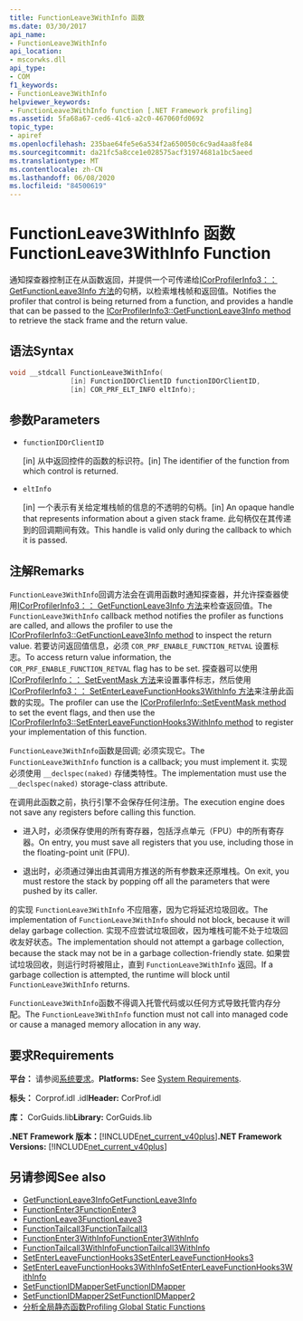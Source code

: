 ```yaml
---
title: FunctionLeave3WithInfo 函数
ms.date: 03/30/2017
api_name:
- FunctionLeave3WithInfo
api_location:
- mscorwks.dll
api_type:
- COM
f1_keywords:
- FunctionLeave3WithInfo
helpviewer_keywords:
- FunctionLeave3WithInfo function [.NET Framework profiling]
ms.assetid: 5fa68a67-ced6-41c6-a2c0-467060fd0692
topic_type:
- apiref
ms.openlocfilehash: 235bae64fe5e6a534f2a650050c6c9ad4aa8fe84
ms.sourcegitcommit: da21fc5a8cce1e028575acf31974681a1bc5aeed
ms.translationtype: MT
ms.contentlocale: zh-CN
ms.lasthandoff: 06/08/2020
ms.locfileid: "84500619"
---
```

# <a name="functionleave3withinfo-function"></a><span data-ttu-id="9976c-102">FunctionLeave3WithInfo 函数</span><span class="sxs-lookup"><span data-stu-id="9976c-102">FunctionLeave3WithInfo Function</span></span>
<span data-ttu-id="9976c-103">通知探查器控制正在从函数返回，并提供一个可传递给[ICorProfilerInfo3：： GetFunctionLeave3Info 方法](icorprofilerinfo3-getfunctionleave3info-method.md)的句柄，以检索堆栈帧和返回值。</span><span class="sxs-lookup"><span data-stu-id="9976c-103">Notifies the profiler that control is being returned from a function, and provides a handle that can be passed to the [ICorProfilerInfo3::GetFunctionLeave3Info method](icorprofilerinfo3-getfunctionleave3info-method.md) to retrieve the stack frame and the return value.</span></span>  
  
## <a name="syntax"></a><span data-ttu-id="9976c-104">语法</span><span class="sxs-lookup"><span data-stu-id="9976c-104">Syntax</span></span>  
  
```cpp  
void __stdcall FunctionLeave3WithInfo(  
               [in] FunctionIDOrClientID functionIDOrClientID,  
               [in] COR_PRF_ELT_INFO eltInfo);  
```  
  
## <a name="parameters"></a><span data-ttu-id="9976c-105">参数</span><span class="sxs-lookup"><span data-stu-id="9976c-105">Parameters</span></span>

- `functionIDOrClientID`

  <span data-ttu-id="9976c-106">\[in] 从中返回控件的函数的标识符。</span><span class="sxs-lookup"><span data-stu-id="9976c-106">\[in] The identifier of the function from which control is returned.</span></span>

- `eltInfo`

  <span data-ttu-id="9976c-107">\[in] 一个表示有关给定堆栈帧的信息的不透明的句柄。</span><span class="sxs-lookup"><span data-stu-id="9976c-107">\[in] An opaque handle that represents information about a given stack frame.</span></span> <span data-ttu-id="9976c-108">此句柄仅在其传递到的回调期间有效。</span><span class="sxs-lookup"><span data-stu-id="9976c-108">This handle is valid only during the callback to which it is passed.</span></span>

## <a name="remarks"></a><span data-ttu-id="9976c-109">注解</span><span class="sxs-lookup"><span data-stu-id="9976c-109">Remarks</span></span>  
 <span data-ttu-id="9976c-110">`FunctionLeave3WithInfo`回调方法会在调用函数时通知探查器，并允许探查器使用[ICorProfilerInfo3：： GetFunctionLeave3Info 方法](icorprofilerinfo3-getfunctionleave3info-method.md)来检查返回值。</span><span class="sxs-lookup"><span data-stu-id="9976c-110">The `FunctionLeave3WithInfo` callback method notifies the profiler as functions are called, and allows the profiler to use the [ICorProfilerInfo3::GetFunctionLeave3Info method](icorprofilerinfo3-getfunctionleave3info-method.md) to inspect the return value.</span></span> <span data-ttu-id="9976c-111">若要访问返回值信息，必须 `COR_PRF_ENABLE_FUNCTION_RETVAL` 设置标志。</span><span class="sxs-lookup"><span data-stu-id="9976c-111">To access return value information, the `COR_PRF_ENABLE_FUNCTION_RETVAL` flag has to be set.</span></span> <span data-ttu-id="9976c-112">探查器可以使用[ICorProfilerInfo：： SetEventMask 方法](icorprofilerinfo-seteventmask-method.md)来设置事件标志，然后使用[ICorProfilerInfo3：： SetEnterLeaveFunctionHooks3WithInfo 方法](icorprofilerinfo3-setenterleavefunctionhooks3withinfo-method.md)来注册此函数的实现。</span><span class="sxs-lookup"><span data-stu-id="9976c-112">The profiler can use the [ICorProfilerInfo::SetEventMask method](icorprofilerinfo-seteventmask-method.md) to set the event flags, and then use the [ICorProfilerInfo3::SetEnterLeaveFunctionHooks3WithInfo method](icorprofilerinfo3-setenterleavefunctionhooks3withinfo-method.md) to register your implementation of this function.</span></span>  
  
 <span data-ttu-id="9976c-113">`FunctionLeave3WithInfo`函数是回调; 必须实现它。</span><span class="sxs-lookup"><span data-stu-id="9976c-113">The `FunctionLeave3WithInfo` function is a callback; you must implement it.</span></span> <span data-ttu-id="9976c-114">实现必须使用 `__declspec(naked)` 存储类特性。</span><span class="sxs-lookup"><span data-stu-id="9976c-114">The implementation must use the `__declspec(naked)` storage-class attribute.</span></span>  
  
 <span data-ttu-id="9976c-115">在调用此函数之前，执行引擎不会保存任何注册。</span><span class="sxs-lookup"><span data-stu-id="9976c-115">The execution engine does not save any registers before calling this function.</span></span>  
  
- <span data-ttu-id="9976c-116">进入时，必须保存使用的所有寄存器，包括浮点单元（FPU）中的所有寄存器。</span><span class="sxs-lookup"><span data-stu-id="9976c-116">On entry, you must save all registers that you use, including those in the floating-point unit (FPU).</span></span>  
  
- <span data-ttu-id="9976c-117">退出时，必须通过弹出由其调用方推送的所有参数来还原堆栈。</span><span class="sxs-lookup"><span data-stu-id="9976c-117">On exit, you must restore the stack by popping off all the parameters that were pushed by its caller.</span></span>  
  
 <span data-ttu-id="9976c-118">的实现 `FunctionLeave3WithInfo` 不应阻塞，因为它将延迟垃圾回收。</span><span class="sxs-lookup"><span data-stu-id="9976c-118">The implementation of `FunctionLeave3WithInfo` should not block, because it will delay garbage collection.</span></span> <span data-ttu-id="9976c-119">实现不应尝试垃圾回收，因为堆栈可能不处于垃圾回收友好状态。</span><span class="sxs-lookup"><span data-stu-id="9976c-119">The implementation should not attempt a garbage collection, because the stack may not be in a garbage collection-friendly state.</span></span> <span data-ttu-id="9976c-120">如果尝试垃圾回收，则运行时将被阻止，直到 `FunctionLeave3WithInfo` 返回。</span><span class="sxs-lookup"><span data-stu-id="9976c-120">If a garbage collection is attempted, the runtime will block until `FunctionLeave3WithInfo` returns.</span></span>  
  
 <span data-ttu-id="9976c-121">`FunctionLeave3WithInfo`函数不得调入托管代码或以任何方式导致托管内存分配。</span><span class="sxs-lookup"><span data-stu-id="9976c-121">The `FunctionLeave3WithInfo` function must not call into managed code or cause a managed memory allocation in any way.</span></span>  
  
## <a name="requirements"></a><span data-ttu-id="9976c-122">要求</span><span class="sxs-lookup"><span data-stu-id="9976c-122">Requirements</span></span>  
 <span data-ttu-id="9976c-123">**平台：** 请参阅[系统要求](../../get-started/system-requirements.md)。</span><span class="sxs-lookup"><span data-stu-id="9976c-123">**Platforms:** See [System Requirements](../../get-started/system-requirements.md).</span></span>  
  
 <span data-ttu-id="9976c-124">**标头：** Corprof.idl .idl</span><span class="sxs-lookup"><span data-stu-id="9976c-124">**Header:** CorProf.idl</span></span>  
  
 <span data-ttu-id="9976c-125">**库：** CorGuids.lib</span><span class="sxs-lookup"><span data-stu-id="9976c-125">**Library:** CorGuids.lib</span></span>  
  
 <span data-ttu-id="9976c-126">**.NET Framework 版本：**[!INCLUDE[net_current_v40plus](../../../../includes/net-current-v40plus-md.md)]</span><span class="sxs-lookup"><span data-stu-id="9976c-126">**.NET Framework Versions:** [!INCLUDE[net_current_v40plus](../../../../includes/net-current-v40plus-md.md)]</span></span>  
  
## <a name="see-also"></a><span data-ttu-id="9976c-127">另请参阅</span><span class="sxs-lookup"><span data-stu-id="9976c-127">See also</span></span>

- [<span data-ttu-id="9976c-128">GetFunctionLeave3Info</span><span class="sxs-lookup"><span data-stu-id="9976c-128">GetFunctionLeave3Info</span></span>](icorprofilerinfo3-getfunctionleave3info-method.md)
- [<span data-ttu-id="9976c-129">FunctionEnter3</span><span class="sxs-lookup"><span data-stu-id="9976c-129">FunctionEnter3</span></span>](functionenter3-function.md)
- [<span data-ttu-id="9976c-130">FunctionLeave3</span><span class="sxs-lookup"><span data-stu-id="9976c-130">FunctionLeave3</span></span>](functionleave3-function.md)
- [<span data-ttu-id="9976c-131">FunctionTailcall3</span><span class="sxs-lookup"><span data-stu-id="9976c-131">FunctionTailcall3</span></span>](functiontailcall3-function.md)
- [<span data-ttu-id="9976c-132">FunctionEnter3WithInfo</span><span class="sxs-lookup"><span data-stu-id="9976c-132">FunctionEnter3WithInfo</span></span>](functionenter3withinfo-function.md)
- [<span data-ttu-id="9976c-133">FunctionTailcall3WithInfo</span><span class="sxs-lookup"><span data-stu-id="9976c-133">FunctionTailcall3WithInfo</span></span>](functiontailcall3withinfo-function.md)
- [<span data-ttu-id="9976c-134">SetEnterLeaveFunctionHooks3</span><span class="sxs-lookup"><span data-stu-id="9976c-134">SetEnterLeaveFunctionHooks3</span></span>](icorprofilerinfo3-setenterleavefunctionhooks3-method.md)
- [<span data-ttu-id="9976c-135">SetEnterLeaveFunctionHooks3WithInfo</span><span class="sxs-lookup"><span data-stu-id="9976c-135">SetEnterLeaveFunctionHooks3WithInfo</span></span>](icorprofilerinfo3-setenterleavefunctionhooks3withinfo-method.md)
- [<span data-ttu-id="9976c-136">SetFunctionIDMapper</span><span class="sxs-lookup"><span data-stu-id="9976c-136">SetFunctionIDMapper</span></span>](icorprofilerinfo-setfunctionidmapper-method.md)
- [<span data-ttu-id="9976c-137">SetFunctionIDMapper2</span><span class="sxs-lookup"><span data-stu-id="9976c-137">SetFunctionIDMapper2</span></span>](icorprofilerinfo3-setfunctionidmapper2-method.md)
- [<span data-ttu-id="9976c-138">分析全局静态函数</span><span class="sxs-lookup"><span data-stu-id="9976c-138">Profiling Global Static Functions</span></span>](profiling-global-static-functions.md)
